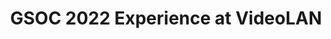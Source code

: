 ---
layout: post
is_post: on
post_url : "https://hackmd.io/@main/gsoc2022-videolan"
title:  "GSOC 2022 Experience at VideoLAN"
keywords: ""
categories: [software-engineering]
tags: [gsoc, videolan, vvc, simd, c, x86-64]
icon: fas fa-book
---